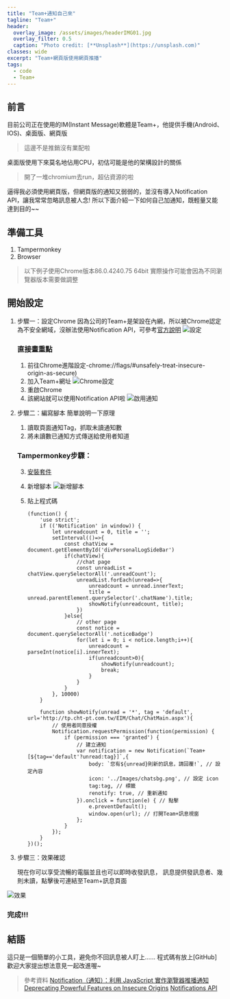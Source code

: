 ```yaml
---
title: "Team+通知自己來"
tagline: "Team+"
header:
  overlay_image: /assets/images/headerIMG01.jpg
  overlay_filter: 0.5
  caption: "Photo credit: [**Unsplash**](https://unsplash.com)"
classes: wide
excerpt: "Team+網頁版使用網頁推播"
tags:
  - code
  - Team+
---
```


## 前言
目前公司正在使用的IM(Instant Message)軟體是Team+，他提供手機(Android、IOS)、桌面版、網頁版
> 這邊不是推銷沒有業配啦

桌面版使用下來莫名地佔用CPU，初估可能是他的架構設計的關係
> 開了一堆chromium去run，超佔資源的啦

逼得我必須使用網頁版，但網頁版的通知又弱弱的，並沒有導入Notification API，讓我常常忽略訊息被人念!
所以下面介紹一下如何自己加通知，既輕量又能達到目的~~


## 準備工具
1. Tampermonkey
2. Browser
> 以下例子使用Chrome版本86.0.4240.75 64bit
> 實際操作可能會因為不同瀏覽器版本需要做調整

## 開始設定
1. 步驟一：設定Chrome
因為公司的Team+是架設在內網，所以被Chrome認定為不安全網域，沒辦法使用Notification API，可參考[官方說明](https://sites.google.com/a/chromium.org/dev/Home/chromium-security/deprecating-powerful-features-on-insecure-origins)
![設定](https://i.imgur.com/GCAVSkG.png)
	### 直接畫重點
   1. 前往Chrome進階設定-chrome://flags/#unsafely-treat-insecure-origin-as-secure)
   2. 加入Team+網址
		![Chrome設定](https://i.imgur.com/kLUhFLg.png)
	3. 重啟Chrome
	4. 該網站就可以使用Notification API啦
![啟用通知](https://i.imgur.com/zzjJ5PG.png)

2. 步驟二：編寫腳本
	簡單說明一下原理
	1. 讀取頁面通知Tag，抓取未讀通知數
	2. 將未讀數已通知方式傳送給使用者知道
	
	### Tampermonkey步驟：
	3. [安裝套件](https://chrome.google.com/webstore/detail/tampermonkey/dhdgffkkebhmkfjojejmpbldmpobfkfo?hl=zh-TW)
	
	4. 新增腳本
	![新增腳本](https://i.imgur.com/STbLQiI.png)
	5.  貼上程式碼
	 
			(function() {
			    'use strict';
			    if (('Notification' in window)) {
			        let unreadcount = 0, title = '';
			        setInterval(()=>{
			            const chatView = document.getElementById('divPersonalLogSideBar')
			            if(chatView){
			                //chat page
			                const unreadList = chatView.querySelectorAll('.unreadCount');
			                unreadList.forEach(unread=>{
			                    unreadcount = unread.innerText;
			                    title = unread.parentElement.querySelector('.chatName').title;
			                    showNotify(unreadcount, title);
			                })
			            }else{
			                // other page
			                const notice = document.querySelectorAll('.noticeBadge')
			                for(let i = 0; i < notice.length;i++){
			                    unreadcount = parseInt(notice[i].innerText);
			                    if(unreadcount>0){
			                        showNotify(unreadcount);
			                        break;
			                    }
			                }
			            }
			        }, 10000)
			    }

			    function showNotify(unread = '*', tag = 'default', url='http://tp.cht-pt.com.tw/EIM/Chat/ChatMain.aspx'){
			        // 使用者同意授權
			        Notification.requestPermission(function(permission) {
			            if (permission === 'granted') {
			                // 建立通知
			                var notification = new Notification(`Team+[${tag=='default'?unread:tag}]`,{
			                    body: `您有${unread}則新的訊息，請回覆!`, // 設定內容
			                    icon: '../Images/chatsbg.png', // 設定 icon
			                    tag:tag, // 標籤
			                    renotify: true, // 重新通知
			                }).onclick = function(e) { // 點擊
			                    e.preventDefault();
			                    window.open(url); // 打開Team+訊息視窗
			                };
			            }
			        });
			    }
			})();
			
3. 步驟三：效果確認

	現在你可以享受流暢的電腦並且也可以即時收發訊息，
	訊息提供發訊息者、幾則未讀，點擊後可連結至Team+訊息頁面

![效果](https://i.imgur.com/Wo25uBh.png)

### 完成!!!

## 結語
這只是一個簡單的小工具，避免你不回訊息被人盯上......
程式碼有放上[GitHub]歡迎大家提出想法意見一起改進喔~

> 參考資料
> [Notification（通知）：利用 JavaScript 實作瀏覽器推播通知](https://cythilya.github.io/2017/07/09/notification/#comment-3670533584)
> [Deprecating Powerful Features on Insecure Origins](https://sites.google.com/a/chromium.org/dev/Home/chromium-security/deprecating-powerful-features-on-insecure-origins)
>[Notifications API](https://notifications.spec.whatwg.org/)
<!--stackedit_data:
eyJoaXN0b3J5IjpbLTQwMzE1OTYyOSwtMTA4MzA2MjMxMCwtMT
Y2NDQxNTEyOSwtMTY2ODE2NTc3NiwtMTcxNjA3ODk0MF19
-->